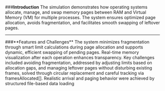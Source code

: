 
###**Introduction** 
The simulation demonstrates how operating systems allocate, manage, and swap
memory pages between RAM and Virtual Memory (VM) for multiple processes. The system
ensures optimized page allocation, avoids fragmentation, and facilitates smooth swapping of
leftover pages.

<hr/>
###**Features and Challenges**
The system minimizes fragmentation through smart limit calculations during page allocation
and supports dynamic, efficient swapping of pending pages. Real-time memory visualization
after each operation enhances transparency. Key challenges included avoiding fragmentation,
addressed by adjusting limits based on allocation gaps, and managing leftover pages without
disturbing existing frames, solved through circular replacement and careful tracking via
framesAllocated[]. Realistic arrival and paging behavior were achieved by structured
file-based data loading
